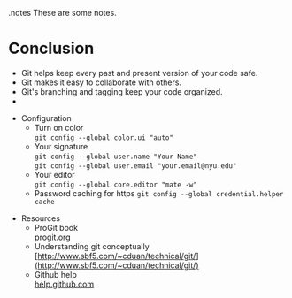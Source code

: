 
<!SLIDE bullets incremental>
.notes These are some notes.

# Conclusion

* Git helps keep every past and present version of your code safe.
* Git makes it easy to collaborate with others.
* Git's branching and tagging keep your code organized.
* 
<!SLIDE bullets>
* Configuration
  * Turn on color  
        `git config --global color.ui "auto"`
  * Your signature  
        `git config --global user.name "Your Name"`  
        `git config --global user.email "your.email@nyu.edu"`
  * Your editor  
        `git config --global core.editor "mate -w"`  
  * Password caching for https
        `git config --global credential.helper cache`

<!SLIDE bullets>
* Resources
  * ProGit book  
        [progit.org](http://progit.org)
  * Understanding git conceptually  
        [http://www.sbf5.com/~cduan/technical/git/](http://www.sbf5.com/~cduan/technical/git/)
  * Github help  
        [help.github.com](https://help.github.com/)
        
